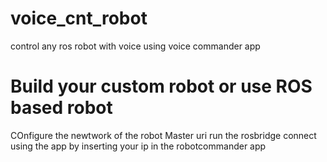 # voice_cnt_robot
control any ros robot with voice using voice commander app

# Build your custom robot or use ROS based robot

COnfigure the newtwork of the robot Master uri run the rosbridge connect using the app by inserting your ip in the robotcommander app
